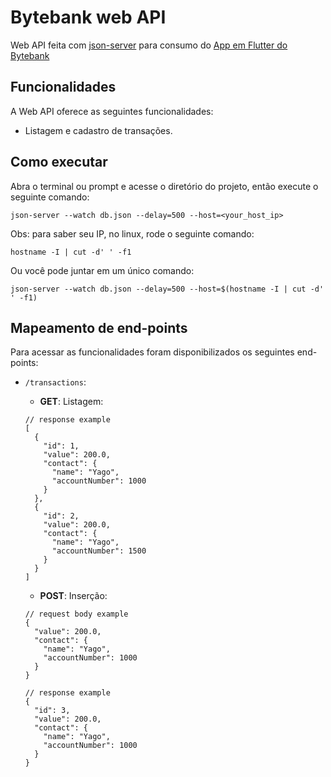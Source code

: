 # Bytebank web API

Web API feita com [json-server](https://github.com/typicode/json-server) para consumo do [App em Flutter do Bytebank](https://github.com/yagopessoa/bytebank)

## Funcionalidades

A Web API oferece as seguintes funcionalidades:

- Listagem e cadastro de transações.

## Como executar

Abra o terminal ou prompt e acesse o diretório do projeto, então execute o seguinte comando:

```
json-server --watch db.json --delay=500 --host=<your_host_ip>
```

Obs: para saber seu IP, no linux, rode o seguinte comando:

```
hostname -I | cut -d' ' -f1
```

Ou você pode juntar em um único comando:

```
json-server --watch db.json --delay=500 --host=$(hostname -I | cut -d' ' -f1)
```

## Mapeamento de end-points

Para acessar as funcionalidades foram disponibilizados os seguintes end-points:

- `/transactions`:
  - **GET**: Listagem:

  ```
  // response example
  [
    {
      "id": 1,
      "value": 200.0,
      "contact": {
        "name": "Yago",
        "accountNumber": 1000
      }
    },
    {
      "id": 2,
      "value": 200.0,
      "contact": {
        "name": "Yago",
        "accountNumber": 1500
      }
    }
  ]
  ```

  - **POST**: Inserção:

  ```
  // request body example
  {
    "value": 200.0,
    "contact": {
      "name": "Yago",
      "accountNumber": 1000
    }
  }

  // response example
  {
    "id": 3,
    "value": 200.0,
    "contact": {
      "name": "Yago",
      "accountNumber": 1000
    }
  }
  ```
